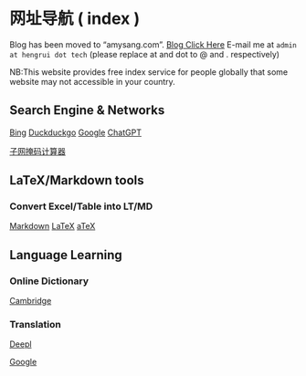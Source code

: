 # 网址导航 ( index )

Blog has been moved to “amysang.com”.
[Blog Click Here](https://amysang.com/) 
E-mail me at ```admin at hengrui dot tech``` (please replace at and dot to @ and . respectively)

NB:This website provides free index service for people globally that some website may not accessible in your country.

## Search Engine & Networks

[Bing](https://bing.com/) [Duckduckgo](https://duckduckgo.com/)  [Google](https://google.com/)
[ChatGPT](https://chat.openai.com/) 

[子网掩码计算器](https://www.sojson.com/convert/subnetmask.html)

## LaTeX/Markdown tools
### Convert Excel/Table into LT/MD
[Markdown](https://tableconvert.com/excel-to-markdown)
[LaTeX](https://tableconvert.com/excel-to-latex)
[aTeX](https://www.tablesgenerator.com/) 

## Language Learning
### Online Dictionary 
[Cambridge](https://dictionary.cambridge.org/) 

### Translation

[Deepl](https://deepl.com/) 

[Google](http://translate.google.com/) 
